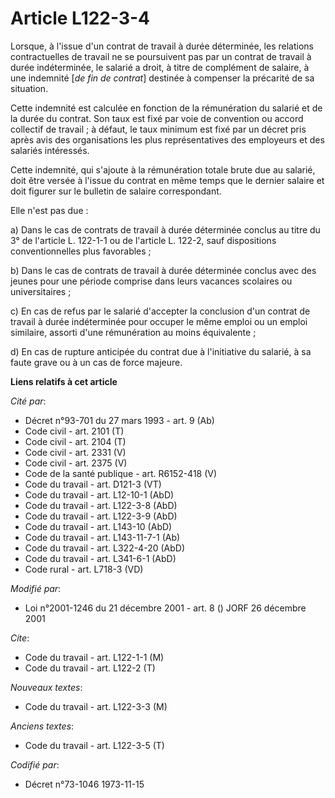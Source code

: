 # Article L122-3-4

Lorsque, à l'issue d'un contrat de travail à durée déterminée, les relations contractuelles de travail ne se poursuivent pas
par un contrat de travail à durée indéterminée, le salarié a droit, à titre de complément de salaire, à une indemnité [*de
fin de contrat*] destinée à compenser la précarité de sa situation.

Cette indemnité est calculée en fonction de la rémunération du salarié et de la durée du contrat. Son taux est fixé par voie
de convention ou accord collectif de travail ; à défaut, le taux minimum est fixé par un décret pris après avis des
organisations les plus représentatives des employeurs et des salariés intéressés.

Cette indemnité, qui s'ajoute à la rémunération totale brute due au salarié, doit être versée à l'issue du contrat en même
temps que le dernier salaire et doit figurer sur le bulletin de salaire correspondant.

Elle n'est pas due :

a) Dans le cas de contrats de travail à durée déterminée conclus au titre du 3° de l'article L. 122-1-1 ou de l'article L.
122-2, sauf dispositions conventionnelles plus favorables ;

b) Dans le cas de contrats de travail à durée déterminée conclus avec des jeunes pour une période comprise dans leurs
vacances scolaires ou universitaires ;

c) En cas de refus par le salarié d'accepter la conclusion d'un contrat de travail à durée indéterminée pour occuper le même
emploi ou un emploi similaire, assorti d'une rémunération au moins équivalente ;

d) En cas de rupture anticipée du contrat due à l'initiative du salarié, à sa faute grave ou à un cas de force majeure.

**Liens relatifs à cet article**

_Cité par_:

  - Décret n°93-701 du 27 mars 1993 - art. 9 (Ab)
  - Code civil - art. 2101 (T)
  - Code civil - art. 2104 (T)
  - Code civil - art. 2331 (V)
  - Code civil - art. 2375 (V)
  - Code de la santé publique - art. R6152-418 (V)
  - Code du travail - art. D121-3 (VT)
  - Code du travail - art. L12-10-1 (AbD)
  - Code du travail - art. L122-3-8 (AbD)
  - Code du travail - art. L122-3-9 (AbD)
  - Code du travail - art. L143-10 (AbD)
  - Code du travail - art. L143-11-7-1 (Ab)
  - Code du travail - art. L322-4-20 (AbD)
  - Code du travail - art. L341-6-1 (AbD)
  - Code rural - art. L718-3 (VD)

_Modifié par_:

  - Loi n°2001-1246 du 21 décembre 2001 - art. 8 () JORF 26 décembre 2001

_Cite_:

  - Code du travail - art. L122-1-1 (M)
  - Code du travail - art. L122-2 (T)

_Nouveaux textes_:

  - Code du travail - art. L122-3-3 (M)

_Anciens textes_:

  - Code du travail - art. L122-3-5 (T)

_Codifié par_:

  - Décret n°73-1046 1973-11-15
